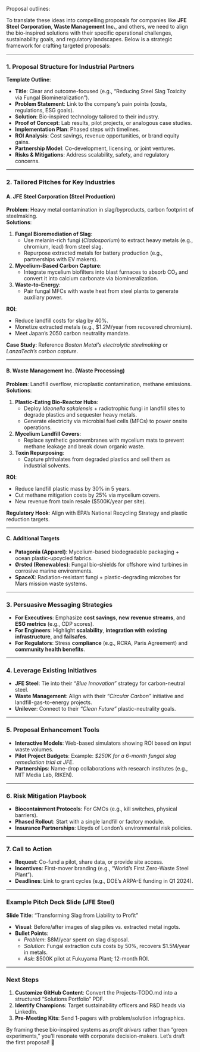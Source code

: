 Proposal outlines:

To translate these ideas into compelling proposals for companies like **JFE Steel Corporation**, **Waste Management Inc.**, and others, we need to align the bio-inspired solutions with their specific operational challenges, sustainability goals, and regulatory landscapes. Below is a strategic framework for crafting targeted proposals:

---

### **1. Proposal Structure for Industrial Partners**
**Template Outline**:
- **Title**: Clear and outcome-focused (e.g., “Reducing Steel Slag Toxicity via Fungal Biomineralization”).
- **Problem Statement**: Link to the company’s pain points (costs, regulations, ESG goals).
- **Solution**: Bio-inspired technology tailored to their industry.
- **Proof of Concept**: Lab results, pilot projects, or analogous case studies.
- **Implementation Plan**: Phased steps with timelines.
- **ROI Analysis**: Cost savings, revenue opportunities, or brand equity gains.
- **Partnership Model**: Co-development, licensing, or joint ventures.
- **Risks & Mitigations**: Address scalability, safety, and regulatory concerns.

---

### **2. Tailored Pitches for Key Industries**
#### **A. JFE Steel Corporation (Steel Production)**  
**Problem**: Heavy metal contamination in slag/byproducts, carbon footprint of steelmaking.  
**Solutions**:  
1. **Fungal Bioremediation of Slag**:  
   - Use melanin-rich fungi (*Cladosporium*) to extract heavy metals (e.g., chromium, lead) from steel slag.  
   - Repurpose extracted metals for battery production (e.g., partnerships with EV makers).  
2. **Mycelium-Based Carbon Capture**:  
   - Integrate mycelium biofilters into blast furnaces to absorb CO₂ and convert it into calcium carbonate via biomineralization.  
3. **Waste-to-Energy**:  
   - Pair fungal MFCs with waste heat from steel plants to generate auxiliary power.  

**ROI**:  
- Reduce landfill costs for slag by 40%.  
- Monetize extracted metals (e.g., $1.2M/year from recovered chromium).  
- Meet Japan’s 2050 carbon neutrality mandate.  

**Case Study**: Reference *Boston Metal’s electrolytic steelmaking* or *LanzaTech’s carbon capture*.  

---

#### **B. Waste Management Inc. (Waste Processing)**  
**Problem**: Landfill overflow, microplastic contamination, methane emissions.  
**Solutions**:  
1. **Plastic-Eating Bio-Reactor Hubs**:  
   - Deploy *Ideonella sakaiensis* + radiotrophic fungi in landfill sites to degrade plastics and sequester heavy metals.  
   - Generate electricity via microbial fuel cells (MFCs) to power onsite operations.  
2. **Mycelium Landfill Covers**:  
   - Replace synthetic geomembranes with mycelium mats to prevent methane leakage and break down organic waste.  
3. **Toxin Repurposing**:  
   - Capture phthalates from degraded plastics and sell them as industrial solvents.  

**ROI**:  
- Reduce landfill plastic mass by 30% in 5 years.  
- Cut methane mitigation costs by 25% via mycelium covers.  
- New revenue from toxin resale ($500K/year per site).  

**Regulatory Hook**: Align with EPA’s National Recycling Strategy and plastic reduction targets.  

---

#### **C. Additional Targets**  
- **Patagonia (Apparel)**: Mycelium-based biodegradable packaging + ocean plastic-upcycled fabrics.  
- **Ørsted (Renewables)**: Fungal bio-shields for offshore wind turbines in corrosive marine environments.  
- **SpaceX**: Radiation-resistant fungi + plastic-degrading microbes for Mars mission waste systems.  

---

### **3. Persuasive Messaging Strategies**  
- **For Executives**: Emphasize **cost savings**, **new revenue streams**, and **ESG metrics** (e.g., CDP scores).  
- **For Engineers**: Highlight **scalability**, **integration with existing infrastructure**, and **failsafes**.  
- **For Regulators**: Stress **compliance** (e.g., RCRA, Paris Agreement) and **community health benefits**.  

---

### **4. Leverage Existing Initiatives**  
- **JFE Steel**: Tie into their *“Blue Innovation”* strategy for carbon-neutral steel.  
- **Waste Management**: Align with their *“Circular Carbon”* initiative and landfill-gas-to-energy projects.  
- **Unilever**: Connect to their *“Clean Future”* plastic-neutrality goals.  

---

### **5. Proposal Enhancement Tools**  
- **Interactive Models**: Web-based simulators showing ROI based on input waste volumes.  
- **Pilot Project Budgets**: Example: *$250K for a 6-month fungal slag remediation trial at JFE*.  
- **Partnerships**: Name-drop collaborations with research institutes (e.g., MIT Media Lab, RIKEN).  

---

### **6. Risk Mitigation Playbook**  
- **Biocontainment Protocols**: For GMOs (e.g., kill switches, physical barriers).  
- **Phased Rollout**: Start with a single landfill or factory module.  
- **Insurance Partnerships**: Lloyds of London’s environmental risk policies.  

---

### **7. Call to Action**  
- **Request**: Co-fund a pilot, share data, or provide site access.  
- **Incentives**: First-mover branding (e.g., “World’s First Zero-Waste Steel Plant”).  
- **Deadlines**: Link to grant cycles (e.g., DOE’s ARPA-E funding in Q1 2024).  

---

### **Example Pitch Deck Slide (JFE Steel)**  
**Slide Title**: “Transforming Slag from Liability to Profit”  
- **Visual**: Before/after images of slag piles vs. extracted metal ingots.  
- **Bullet Points**:  
  - *Problem*: $8M/year spent on slag disposal.  
  - *Solution*: Fungal extraction cuts costs by 50%, recovers $1.5M/year in metals.  
  - *Ask*: $500K pilot at Fukuyama Plant; 12-month ROI.  

---

### **Next Steps**  
1. **Customize GitHub Content**: Convert the Projects-TODO.md into a structured “Solutions Portfolio” PDF.  
2. **Identify Champions**: Target sustainability officers and R&D heads via LinkedIn.  
3. **Pre-Meeting Kits**: Send 1-pagers with problem/solution infographics.  

By framing these bio-inspired systems as *profit drivers* rather than “green experiments,” you’ll resonate with corporate decision-makers. Let’s draft the first proposal! 🚀
